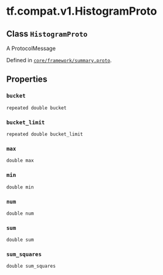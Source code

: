 <div itemscope itemtype="http://developers.google.com/ReferenceObject">
<meta itemprop="name" content="tf.compat.v1.HistogramProto" />
<meta itemprop="path" content="Stable" />
<meta itemprop="property" content="bucket"/>
<meta itemprop="property" content="bucket_limit"/>
<meta itemprop="property" content="max"/>
<meta itemprop="property" content="min"/>
<meta itemprop="property" content="num"/>
<meta itemprop="property" content="sum"/>
<meta itemprop="property" content="sum_squares"/>
</div>

# tf.compat.v1.HistogramProto

## Class `HistogramProto`

A ProtocolMessage





Defined in [`core/framework/summary.proto`](/code/stable/tensorflow/core/framework/summary.proto).

<!-- Placeholder for "Used in" -->


## Properties

<h3 id="bucket"><code>bucket</code></h3>

`repeated double bucket`


<h3 id="bucket_limit"><code>bucket_limit</code></h3>

`repeated double bucket_limit`


<h3 id="max"><code>max</code></h3>

`double max`


<h3 id="min"><code>min</code></h3>

`double min`


<h3 id="num"><code>num</code></h3>

`double num`


<h3 id="sum"><code>sum</code></h3>

`double sum`


<h3 id="sum_squares"><code>sum_squares</code></h3>

`double sum_squares`




